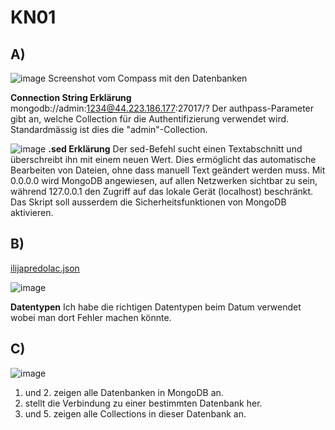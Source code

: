 # KN01

## A)
![image](https://github.com/Ilija44/m165/assets/113606362/e59e3673-04b6-4908-a9f4-29a979edd809)
Screenshot vom Compass mit den Datenbanken

**Connection String Erklärung**
mongodb://admin:1234@44.223.186.177:27017/?
Der authpass-Parameter gibt an, welche Collection für die Authentifizierung verwendet wird. Standardmässig ist dies die "admin"-Collection.

![image](https://github.com/Ilija44/m165/assets/113606362/b7e0d813-d26b-4d4d-b9c3-21b53cd7559f)
**.sed Erklärung**
Der sed-Befehl sucht einen Textabschnitt und überschreibt ihn mit einem neuen Wert. Dies ermöglicht das automatische Bearbeiten von Dateien, ohne dass manuell Text geändert werden muss.
Mit 0.0.0.0 wird MongoDB angewiesen, auf allen Netzwerken sichtbar zu sein, während 127.0.0.1 den Zugriff auf das lokale Gerät (localhost) beschränkt. 
Das Skript soll ausserdem die Sicherheitsfunktionen von MongoDB aktivieren.

## B)
[ilijapredolac.json](https://github.com/Ilija44/m165/blob/main/KN01/Predolac.Ilija.json)

![image](https://github.com/Ilija44/m165/assets/113606362/89a90695-e454-4201-8087-3feafc704443)

**Datentypen**
Ich habe die richtigen Datentypen beim Datum verwendet wobei man dort Fehler machen könnte.

## C)
![image](https://github.com/Ilija44/m165/assets/113606362/ebbafa78-f58f-44e4-ac4b-06d794fb75bb)

1. und 2. zeigen alle Datenbanken in MongoDB an.
3. stellt die Verbindung zu einer bestimmten Datenbank her.
4. und 5. zeigen alle Collections in dieser Datenbank an.

